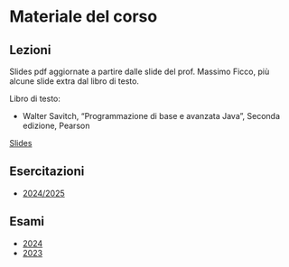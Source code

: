 # Materiale del corso

## Lezioni

Slides pdf aggiornate a partire dalle slide del prof. Massimo Ficco, più alcune slide extra dal libro di testo.

Libro di testo:

- Walter Savitch, “Programmazione di base e avanzata Java”, Seconda edizione, Pearson

[Slides]({{site.baseurl}}/slides/)

## Esercitazioni

- [2024/2025]({{site.baseurl}}/esercizi/AA24_25/)

## Esami

- [2024]({{site.baseurl}}/esami/2024/)
- [2023]({{site.baseurl}}/esami/2023/)
